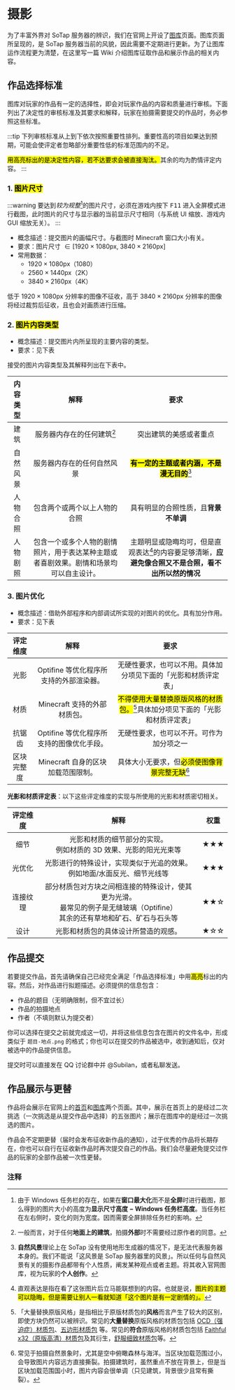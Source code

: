 # 摄影

为了丰富外界对 SoTap 服务器的辨识，我们在官网上开设了[图库](https://sotap.org/gallery)页面。图库页面所呈现的，是 SoTap 服务器当前的风貌，因此需要不定期进行更新。为了让图库运作流程更为清楚，在这里写一篇 Wiki 介绍图库征取作品和展示作品的相关内容。

## 作品选择标准

图库对玩家的作品有一定的选择性，即会对玩家作品的内容和质量进行审核。下面列出了决定性的审核标准及其要求和解释，玩家在拍摄需要提交的作品时，务必参照这些标准。

:::tip
下列审核标准从上到下依次按照重要性排列。重要性高的项目如果达到预期，可能会使评定者忽略部分重要性低的标准范围内的不足。

<mark>用高亮标出的是决定性内容，若不达要求会被直接淘汰。</mark>其余的均为酌情评定内容。
:::

### 1. <mark>图片尺寸</mark>

:::warning
要达到*较为规整*[^1]的图片尺寸，必须在游戏内按下 <kbd>F11</kbd> 进入全屏模式进行截图，此时图片的尺寸与显示器的当前显示尺寸相同（与系统 UI 缩放、游戏内 GUI 缩放无关）。
:::

- 概念描述：提交图片的画幅尺寸。与截图时 Minecraft 窗口大小有关。
- 要求：图片尺寸 $\in [1920\times1080\mathrm{px}, \;3840\times2160\mathrm{px}]$
- 常用数据：
  - $1920\times1080\mathrm{px}$（1080）
  - $2560\times1440\mathrm{px}$（2K）
  - $3840\times2160\mathrm{px}$（4K）

低于 $1920\times1080\mathrm{px}$ 分辨率的图像不征收，高于 $3840\times2160\mathrm{px}$ 分辨率的图像将经过裁剪后征收，且也会对画质进行压缩。

[^1]: 由于 Windows 任务栏的存在，如果在**窗口最大化**而不是**全屏**时进行截图，那么得到的图片大小的高度为**显示尺寸高度 $-$ Windows 任务栏高度**。当任务栏在左右侧时，变化的则为宽度。因而需要全屏排除任务栏的影响。

### 2. <mark>图片内容类型</mark>

- 概念描述：提交图片内所呈现的主要内容的类型。
- 要求：见下表

接受的图片内容类型及其解释列出在下表中。

|内容类型|解释|要求|
|:-:|:-:|:-:|
|建筑|服务器内存在的任何建筑[^2]|突出建筑的美感或者重点|
|自然风景|服务器内存在的任何自然风景|<mark>**有一定的主题或者内涵，不是漫无目的**</mark>[^3]|
|人物合照|包含两个或两个以上人物的合照|具有明显的合照性质，且**背景不单调**|
|人物剧照|包含一个或多个人物的剧情照片，用于表达某种主题或者喜剧效果。剧情和场景均可以自主设计。|主题明显或隐晦均可，但是直观表达[^4]的内容要足够清晰，**应避免像合照又不是合照，看不出所以然的情况**|

[^2]: 一般而言，对于任何**地面上的建筑**，拍摄**外部**时不需要经过原作者的同意。
[^3]: **自然风景**理论上在 SoTap 没有使用地形生成器的情况下，是无法代表服务器本身的。我们不能说「这风景是 SoTap 服务器里的风景」。所以任何与自然风景有关的摄影作品都带有个人性质，阐发某种观点或者主题。将其收入官网图库，视为玩家的**个人创作**。
[^4]: 直观表达是指在看了这张图片后立马能联想到的内容。也就是说，<mark>图片的主题可以隐晦，但是需要让别人一看就知道「这个图片是有一定剧情的」。</mark>

### 3. 图片优化

- 概念描述：借助外部程序和内部调试所实现的对图片的优化。具有加分作用。
- 要求：见下表

|评定维度|解释|要求|
|:-:|:-:|:-:|
|光影|Optifine 等优化程序所支持的外部渲染器。|无硬性要求，也可以不用。具体加分项见下面的「光影和材质评定表」|
|材质|Minecraft 支持的外部材质包。|<mark>不得使用大量替换原版风格的材质包。</mark>[^5]具体加分项见下面的「光影和材质评定表」|
|抗锯齿|Optifine 等优化程序所支持的图像优化手段。|无硬性要求，也可以不开。可作为加分项之一|
|区块完整度|Minecraft 自身的区块加载范围限制。|具体大小无要求，但<mark>必须使图像背景完整无缺</mark>[^6]

**光影和材质评定表**：以下这些评定维度的实现与所使用的光影和材质密切相关。

|评定维度|解释|权重|
|:-:|:-:|:-:|
|细节|光影和材质的细节部分的实现。<br/>例如材质的 3D 效果、光影的阳光光束等|★★★|
|光优化|光影进行的特殊设计，实现类似于光追的效果。<br/>例如地面/水面反光、细节光线等|★★★|
|连接纹理|部分材质包对方块之间相连接的特殊设计，使其更为光滑。<br/>最常见的例子是无缝玻璃（Optifine）<br/>其余的还有草地和矿石、矿石与石头等|★★☆|
|设计|光影和材质包的具体设计所营造的观感。|★☆☆|

[^5]: 「大量替换原版风格」是指相比于原版材质包的**风格**而言产生了较大的区别，即使方块仍然可以被辨识。常见的**大量替换**原版风格的材质包包括 [OCD（强迫症）材质包](https://www.mcbbs.net/thread-991890-1-1.html)、[五边形材质包](https://www.mcbbs.net/thread-1017447-1-1.html) 等。常见的**符合**原版风格的材质包包括 [Faithful x32（原版高清）材质包](https://www.mcbbs.net/thread-928713-1-1.html)及其衍生，[舒服细致材质包](https://www.mcbbs.net/thread-658490-1-1.html)等。
[^6]: 常见于拍摄自然景象时，尤其是空中俯瞰森林与海洋。当区块加载范围过小，会导致图片内容远方直接撕裂。拍摄建筑时，虽然重点不放在背景上，但是当区块加载范围国小时，图片内容会很单调（只见建筑，背景很少且常有撕裂）。

## 作品提交

若要提交作品，首先请确保自己已经完全满足「作品选择标准」中用<mark>高亮</mark>标出的内容。然后，对作品进行拟题描述。必须提供的信息包含：

- 作品的题目（无明确限制，但不宜过长）
- 作品的拍摄地点
- 作者（不填则默认为提交者）

你可以选择在提交之前就完成这一切，并将这些信息包含在图片的文件名中，形成类似于 `题目-地点.png` 的格式；你也可以在提交的作品被选中，收到通知后，仅对被选中的作品提供信息。

提交时可以直接发在 QQ 讨论群中并 @Subilan，或者私聊发送。

## 作品展示与更替

作品将会展示在官网上的[首页](https://sotap.org)和[图库](https://sotap.org/gallery)两个页面。其中，展示在首页上的是经过二次挑选（一次挑选是从提交作品中选择）的五张图片；展示在图库中的是经过一次挑选的图片。

作品会不定期更替（届时会发布征收新作品的通知），过于优秀的作品将长期存在，你也可以自行在征收新作品时再次提交自己的作品。我们会尽量避免提交过作品的玩家的全部作品被一次性更替。

### 注释